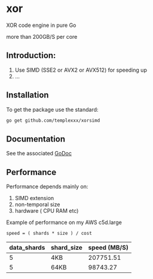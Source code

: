 # xor

XOR code engine in pure Go

more than 200GB/S per core

## Introduction:

1. Use SIMD (SSE2 or AVX2 or AVX512) for speeding up
2. ...

## Installation
To get the package use the standard:
```bash
go get github.com/templexxx/xorsimd
```

## Documentation

See the associated [GoDoc](http://godoc.org/github.com/templexxx/xorsimd)


## Performance

Performance depends mainly on:

1. SIMD extension
2. non-temporal size
3. hardware ( CPU RAM etc)

Example of performance on my AWS c5d.large
```
speed = ( shards * size ) / cost
```
| data_shards    | shard_size |speed (MB/S) |
|----------------|------------|-------------|
|5               |    4KB     |207751.51    |
|5               |    64KB    |98743.27     |

